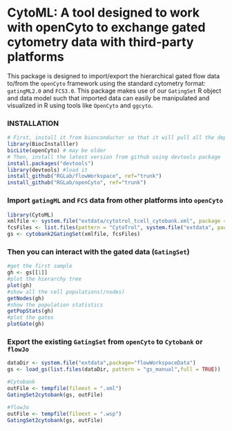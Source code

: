 
# CytoML: A tool designed to work with openCyto to exchange gated cytometry data with third-party platforms

This package is designed to import/export the hierarchical gated flow data to/from the `openCyto` framework using the standard cytometry format: `gatingML2.0` and `FCS3.0`. This package makes use of our `GatingSet` R object and data model such that imported data can easily be manipulated and visualized in R using tools like `OpenCyto` and `ggcyto`.


### INSTALLATION

```r
# First, install it from bionconductor so that it will pull all the dependent packages automatically
library(BiocInstalller)
bicLite(openCyto) # may be older
# Then, install the latest version from github using devtools package 
install.packages("devtools") 
library(devtools) #load it
install_github("RGLab/flowWorkspace", ref="trunk")
install_github("RGLab/openCyto", ref="trunk")
```

### Import `gatingML` and `FCS` data from other platforms into `openCyto`

```r
library(CytoML)
xmlfile <- system.file("extdata/cytotrol_tcell_cytobank.xml", package = "CytoML")
fcsFiles <- list.files(pattern = "CytoTrol", system.file("extdata", package = "flowWorkspaceData"), full = T)
gs <- cytobank2GatingSet(xmlfile, fcsFiles)
```

### Then you can interact with the gated data (`GatingSet`)

```r
#get the first sample
gh <- gs[[1]]
#plot the hierarchy tree
plot(gh)
#show all the cell populations(/nodes)
getNodes(gh)
#show the population statistics
getPopStats(gh)
#plot the gates
plotGate(gh) 
```

### Export the existing `GatingSet` from `openCyto` to `Cytobank` or `flowJo`

```r
dataDir <- system.file("extdata",package="flowWorkspaceData")
gs <- load_gs(list.files(dataDir, pattern = "gs_manual",full = TRUE))

#Cytobank
outFile <- tempfile(fileext = ".xml")
GatingSet2cytobank(gs, outFile)

#flowJo
outFile <- tempfile(fileext = ".wsp")
GatingSet2cytobank(gs, outFile)
```
